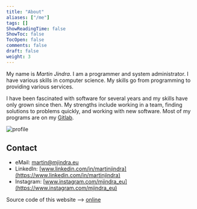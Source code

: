 ```yaml
---
title: "About"
aliases: ["/me"]
tags: []
ShowReadingTime: false
ShowToc: false
TocOpen: false
comments: false
draft: false
weight: 3
---
```


My name is _Martin Jindra_.
I am a programmer and system administrator.
I have various skills in computer science.
My skills go from programming to providing various services.

I have been fascinated with software for several years and my skills have only grown since then. My strengths include working in a team, finding solutions to problems quickly, and working with new software.
Most of my programs are on my [Gitlab](https://gitlab.com/MartinJindra).

![profile](/img/profile.png#center)

## Contact

+ eMail: [martin@mjindra.eu](mailto:martin@mjindra.eu)
+ LinkedIn: [www.linkedin.com/in/martinjindra](https://www.linkedin.com/in/martinjindra)
+ Instagram: [www.instagram.com/mjindra_eu](https://www.instagram.com/mjindra_eu)

Source code of this website --> [online](https://gitlab.com/MartinJindra/mjindra.eu)

